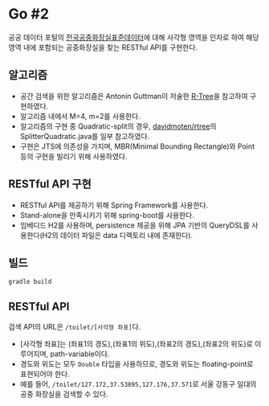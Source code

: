 # Go #2

공공 데이터 포털의 [전국공중화장실표준데이터](https://www.data.go.kr/subMain.jsp?param=REFUQUdSSURAMTUwMTI4OTI=#/L2NvbW0vY29tbW9uU2VhcmNoL2RhdGFzZXREZXRhaWwkQF4wMTJtMSRAXnB1YmxpY0RhdGFQaz0xNTAxMjg5MiRAXmJybUNkPU9DMDAwMyRAXm9yZ0luZGV4PURBVEFTRVQ=)에 대해 사각형 영역을 인자로 하여 해당 영역 내에 포함되는 공중화장실을 찾는 RESTful API를 구현한다.
 
## 알고리즘

* 공간 검색을 위한 알고리즘은 Antonin Guttman이 저술한 [R-Tree](http://www.cs.uml.edu/~cchen/580-S06/reading/Gut84.pdf)을 참고하여 구현하였다.
* 알고리즘 내에서 M=4, m=2를 사용한다.
* 알고리즘의 구현 중 Quadratic-split의 경우, [davidmoten/rtree](https://github.com/davidmoten/rtree)의 SplitterQuadratic.java를 일부 참고하였다.
* 구현은 JTS에 의존성을 가지며, MBR(Minimal Bounding Rectangle)와 Point 등의 구현을 빌리기 위해 사용하였다.

## RESTful API 구현

* RESTful API를 제공하기 위해 Spring Framework를 사용한다.
* Stand-alone을 만족시키기 위해 spring-boot를 사용한다.
* 임베디드 H2를 사용하며, persistence 제공을 위해 JPA 기반의 QueryDSL를 사용한다(H2의 데이터 파일은 data 디렉토리 내에 존재한다).
  
## 빌드

`gradle build`

## RESTful API

검색 API의 URL은 `/toilet/[사각형 좌표]`다.

* [사각형 좌표]는 (좌표1의 경도),(좌표1의 위도),(좌표2의 경도),(좌표2의 위도)로 이루어지며, path-variable이다.
* 경도와 위도는 모두 `Double` 타입을 사용하므로, 경도와 위도는 floating-point로 표현되어야 한다.
* 예를 들어, `/toilet/127.172,37.53895,127.176,37.571`로 서울 강동구 일대의 공중 화장실을 검색할 수 있다.
